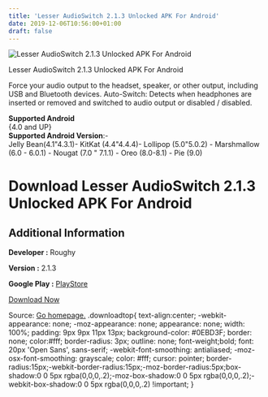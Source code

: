 ```yaml
---
title: 'Lesser AudioSwitch 2.1.3 Unlocked APK For Android'
date: 2019-12-06T10:56:00+01:00
draft: false
---
```


![Lesser AudioSwitch 2.1.3 Unlocked APK For Android](https://i2.wp.com/apkhome.net/wp-content/uploads/2019/12/Lesser-AudioSwitch-2.1.3-Unlocked.png "Lesser AudioSwitch 2.1.3 Unlocked APK For Android")

  

Lesser AudioSwitch 2.1.3 Unlocked APK For Android

Force your audio output to the headset, speaker, or other output, including USB and Bluetooth devices. Auto-Switch: Detects when headphones are inserted or removed and switched to audio output or disabled / disabled.

**Supported Android**  
{4.0 and UP}  
**Supported Android Version**:-  
Jelly Bean(4.1"4.3.1)- KitKat (4.4"4.4.4)- Lollipop (5.0"5.0.2) - Marshmallow (6.0 - 6.0.1) - Nougat (7.0 " 7.1.1) - Oreo (8.0-8.1) - Pie (9.0)

Download Lesser AudioSwitch 2.1.3 Unlocked APK For Android
==========================================================

Additional Information
----------------------

**Developer :** Roughy

**Version :** 2.1.3

**Google Play :** [PlayStore](https://play.google.com/store/apps/details?id=com.nordskog.LesserAudioSwitch)

  

[Download Now](https://store4app.co/post/lesser-audioswitch-2-1-3-unlocked-apk-for-android_1575213917)

  
Source: [Go homepage.](https://store4app.co/post/lesser-audioswitch-2-1-3-unlocked-apk-for-android_1575213917) .downloadtop{ text-align:center; -webkit-appearance: none; -moz-appearance: none; appearance: none; width: 100%; padding: 9px 9px 11px 13px; background-color: #0EBD3F; border: none; color:#fff; border-radius: 3px; outline: none; font-weight;bold; font: 20px 'Open Sans', sans-serif; -webkit-font-smoothing: antialiased; -moz-osx-font-smoothing: grayscale; color: #fff; cursor: pointer; border-radius:15px;-webkit-border-radius:15px;-moz-border-radius:5px;box-shadow:0 0 5px rgba(0,0,0,.2);-moz-box-shadow:0 0 5px rgba(0,0,0,.2);-webkit-box-shadow:0 0 5px rgba(0,0,0,.2) !important; }